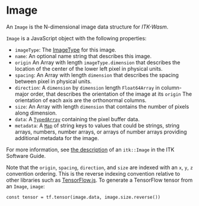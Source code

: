 # Image

An `Image` is the N-dimensional image data structure for *ITK-Wasm*.

`Image` is a JavaScript object with the following properties:

- `imageType`: The [ImageType](./ImageType) for this image.
- `name`: An optional name string that describes this image.
- `origin` An Array with length `imageType.dimension` that describes the location of the center of the lower left pixel in physical units.
- `spacing`: An Array with length `dimension` that describes the spacing between pixel in physical units.
- `direction`: A `dimension` by `dimension` length `Float64Array` in column-major order, that describes the orientation of the image at its `origin`  The orientation of each axis are the orthonormal columns.
- `size`: An Array with length `dimension` that contains the number of pixels along dimension.
- `data`: A [`TypedArray`](https://developer.mozilla.org/en-US/docs/Web/JavaScript/Reference/Global_Objects/TypedArray) containing the pixel buffer data.
- `metadata`: A [`Map`](https://developer.mozilla.org/en-US/docs/Web/JavaScript/Reference/Global_Objects/Map) of string keys to values that could be strings, string arrays, numbers, number arrays, or arrays of number arrays providing additional metadata for the image.

For more information, see [the description](https://itk.org/ITKSoftwareGuide/html/Book1/ITKSoftwareGuide-Book1ch4.html#x38-490004.1) of an `itk::Image` in the ITK Software Guide.

Note that the `origin`, `spacing`, `direction`, and `size` are indexed with an `x`, `y`, `z` convention ordering. This is the reverse indexing convention relative to other libraries such as [TensorFlow.js](https://www.tensorflow.org/js). To generate a TensorFlow tensor from an `Image`, `image`:

```
const tensor = tf.tensor(image.data, image.size.reverse())
```
